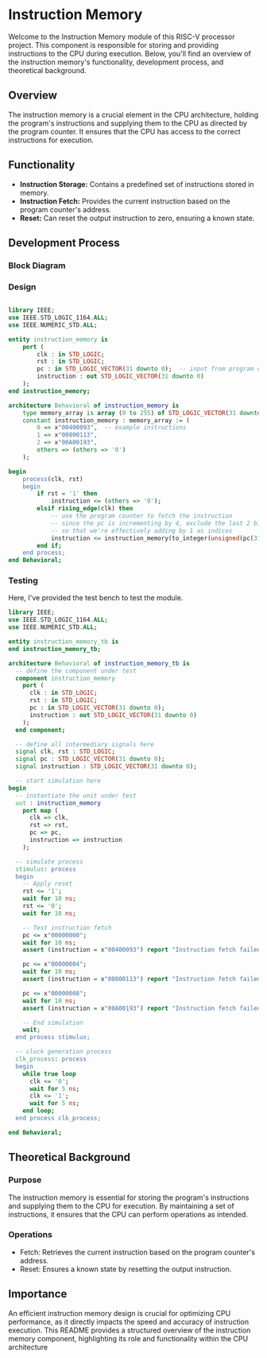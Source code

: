 # Instruction Memory

Welcome to the Instruction Memory module of this RISC-V processor project. This component is responsible for storing and providing instructions to the CPU during execution. Below, you'll find an overview of the instruction memory's functionality, development process, and theoretical background.

## Overview
The instruction memory is a crucial element in the CPU architecture, holding the program's instructions and supplying them to the CPU as directed by the program counter. It ensures that the CPU has access to the correct instructions for execution.

## Functionality
- **Instruction Storage:** Contains a predefined set of instructions stored in memory.
- **Instruction Fetch:** Provides the current instruction based on the program counter's address.
- **Reset:** Can reset the output instruction to zero, ensuring a known state.

## Development Process

### Block Diagram

### Design
<div style="max-width: 800px; overflow-x: auto;">
    
```VHDL
library IEEE;
use IEEE.STD_LOGIC_1164.ALL;
use IEEE.NUMERIC_STD.ALL;

entity instruction_memory is
    port ( 
        clk : in STD_LOGIC;
        rst : in STD_LOGIC;
        pc : in STD_LOGIC_VECTOR(31 downto 0);  -- input from program counter
        instruction : out STD_LOGIC_VECTOR(31 downto 0)
    );
end instruction_memory;

architecture Behavioral of instruction_memory is
    type memory_array is array (0 to 255) of STD_LOGIC_VECTOR(31 downto 0);
    constant instruction_memory : memory_array := (
        0 => x"00400093",  -- example instructions
        1 => x"00800113",
        2 => x"00A00193",
        others => (others => '0')
    );

begin
    process(clk, rst)
    begin
        if rst = '1' then
            instruction <= (others => '0');
        elsif rising_edge(clk) then
            -- use the program counter to fetch the instruction
            -- since the pc is incrementing by 4, exclude the last 2 bits
            -- so that we're effectively adding by 1 as indices
            instruction <= instruction_memory(to_integer(unsigned(pc(31 downto 2))));
        end if;
    end process;
end Behavioral;
```

### Testing
Here, I've provided the test bench to test the module.

```VHDL
library IEEE;
use IEEE.STD_LOGIC_1164.ALL;
use IEEE.NUMERIC_STD.ALL;

entity instruction_memory_tb is
end instruction_memory_tb;

architecture Behavioral of instruction_memory_tb is
  -- define the component under test
  component instruction_memory
    port (
      clk : in STD_LOGIC;
      rst : in STD_LOGIC;
      pc : in STD_LOGIC_VECTOR(31 downto 0);
      instruction : out STD_LOGIC_VECTOR(31 downto 0)
    );
  end component;

  -- define all intermediary signals here
  signal clk, rst : STD_LOGIC;
  signal pc : STD_LOGIC_VECTOR(31 downto 0);
  signal instruction : STD_LOGIC_VECTOR(31 downto 0);

  -- start simulation here
begin
  -- instantiate the unit under test
  uut : instruction_memory
    port map (
      clk => clk,
      rst => rst,
      pc => pc,
      instruction => instruction
    );

  -- simulate process
  stimulus: process
  begin
    -- Apply reset
    rst <= '1';
    wait for 10 ns;
    rst <= '0';
    wait for 10 ns;

    -- Test instruction fetch
    pc <= x"00000000";
    wait for 10 ns;
    assert (instruction = x"00400093") report "Instruction fetch failed at address 0" severity error;

    pc <= x"00000004";
    wait for 10 ns;
    assert (instruction = x"00800113") report "Instruction fetch failed at address 4" severity error;

    pc <= x"00000008";
    wait for 10 ns;
    assert (instruction = x"00A00193") report "Instruction fetch failed at address 8" severity error;

    -- End simulation
    wait;
  end process stimulus;

  -- clock generation process
  clk_process: process
  begin
    while true loop
      clk <= '0';
      wait for 5 ns;
      clk <= '1';
      wait for 5 ns;
    end loop;
  end process clk_process;

end Behavioral;
```

## Theoretical Background
### Purpose
The instruction memory is essential for storing the program's instructions and supplying them to the CPU for execution. By maintaining a set of instructions, it ensures that the CPU can perform operations as intended.

### Operations
- Fetch: Retrieves the current instruction based on the program counter's address.
- Reset: Ensures a known state by resetting the output instruction.

## Importance
An efficient instruction memory design is crucial for optimizing CPU performance, as it directly impacts the speed and accuracy of instruction execution. This README provides a structured overview of the instruction memory component, highlighting its role and functionality within the CPU architecture
